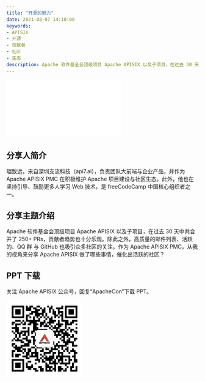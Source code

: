 ```yaml
---
title: "开源的魅力"
date: 2021-08-07 14:10:00
keywords: 
- APISIX
- 开源
- 贡献者
- 社区
- 生态
description: Apache 软件基金会顶级项目 Apache APISIX 以及子项目，在过去 30 天中共合并了 250+ PRs，贡献者趋势也十分乐观。除此之外，高质量的邮件列表、活跃的、QQ 群 与 GitHub 也吸引众多社区的关注。作为 Apache APISIX PMC，从我的视角来分享 Apache APISIX 做了哪些事情，催化出活跃的社区。
---
```


<iframe src="//player.bilibili.com/player.html?aid=504930956&bvid=BV1tg41157TB&cid=392831471&page=1" frameborder="0" scrolling="no" allowfullscreen="true" style={{width:"100%", maxHeight: "calc(100vw / 5 * 3)", height: "calc(100vh / 5 * 3)"}}></iframe>


## 分享人简介

琚致远，来自深圳支流科技（api7.ai），负责团队大前端与企业产品，并作为 Apache APISIX PMC 在积极维护 Apache 项目建设与社区生态。此外，他也在坚持引导、鼓励更多人学习 Web 技术，是 freeCodeCamp 中国核心组织者之一。

## 分享主题介绍

Apache 软件基金会顶级项目 Apache APISIX 以及子项目，在过去 30 天中共合并了 250+ PRs，贡献者趋势也十分乐观。除此之外，高质量的邮件列表、活跃的、QQ 群 与 GitHub 也吸引众多社区的关注。作为 Apache APISIX PMC，从我的视角来分享 Apache APISIX 做了哪些事情，催化出活跃的社区？

## PPT 下载

关注 Apache APISIX 公众号，回复“ApacheCon”下载 PPT。

<img src="../static/img/blog_img/APISIX-wechat.png" alt="Apache APISIX WeChat" style="width: 200px;">

